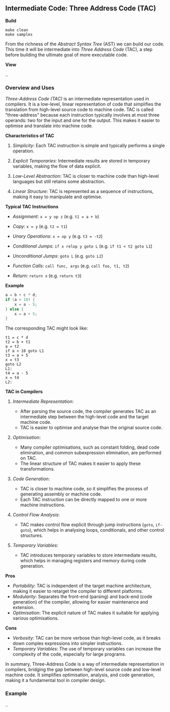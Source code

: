 
## Intermediate Code: Three Address Code (TAC)

__Build__

```shell
make clean
make samples
```

From the richness of the *Abstract Syntax Tree* (AST) we can build our code. This time it
will be intermediate into *Three Address Code* (TAC), a step before building the ultimate goal of
more executable code.

__View__

..

### Overview and Uses

*Three-Address Code (TAC)* is an intermediate representation used in compilers. It is a low-level,
linear representation of code that simplifies the translation from high-level source code to
machine code. TAC is called "three-address" because each instruction typically involves at most
three operands: two for the input and one for the output. This makes it easier to optimise and
translate into machine code.


__Characteristics of TAC__

1. *Simplicity*: Each TAC instruction is simple and typically performs a single operation.

2. *Explicit Temporaries*: Intermediate results are stored in temporary variables, making the flow of data explicit.

3. *Low-Level Abstraction*: TAC is closer to machine code than high-level languages but still retains some abstraction.

4. *Linear Structure*: TAC is represented as a sequence of instructions, making it easy to manipulate and optimise.


__Typical TAC Instructions__

- *Assignment*: `x = y op z` (e.g. `t1 = a + b`)

- *Copy*: `x = y` (e.g. `t2 = t1`)

- *Unary Operations*: `x = op y` (e.g. `t3 = -t2`)

- *Conditional Jumps*: `if x relop y goto L` (e.g. `if t1 < t2 goto L1`)

- *Unconditional Jumps*: `goto L` (e.g. `goto L2`)

- *Function Calls*: `call func, args` (e.g. `call foo, t1, t2`)

- *Return*: `return x` (e.g. `return t3`)


__Example__

```c
a = b + c * d;
if (a > 10) {
    x = a - 5;
} else {
    x = a + 5;
}
```

The corresponding TAC might look like:

```
t1 = c * d
t2 = b + t1
a = t2
if a > 10 goto L1
t3 = a + 5
x = t3
goto L2
L1:
t4 = a - 5
x = t4
L2:
```

__TAC in Compilers__

1. *Intermediate Representation*:
   - After parsing the source code, the compiler generates TAC as an intermediate step between the
     high-level code and the target machine code.
   - TAC is easier to optimise and analyse than the original source code.

2. *Optimisation*:
   - Many compiler optimisations, such as constant folding, dead code elimination, and common
     subexpression elimination, are performed on TAC.
   - The linear structure of TAC makes it easier to apply these transformations.

3. *Code Generation*:
   - TAC is closer to machine code, so it simplifies the process of generating assembly or machine code.
   - Each TAC instruction can be directly mapped to one or more machine instructions.

4. *Control Flow Analysis*:
   - TAC makes control flow explicit through jump instructions (`goto`, `if-goto`), which helps in
     analysing loops, conditionals, and other control structures.

5. *Temporary Variables*:
   - TAC introduces temporary variables to store intermediate results, which helps in managing registers
     and memory during code generation.


__Pros__

- *Portability*: TAC is independent of the target machine architecture, making it easier to retarget the
  compiler to different platforms.
- *Modularity*: Separates the front-end (parsing) and back-end (code generation) of the compiler, allowing
  for easier maintenance and extension.
- *Optimisation*: The explicit nature of TAC makes it suitable for applying various optimisations.


__Cons__

- *Verbosity*: TAC can be more verbose than high-level code, as it breaks down complex expressions into simpler instructions.
- *Temporary Variables*: The use of temporary variables can increase the complexity of the code, especially for large programs.

In summary, Three-Address Code is a way of intermediate representation in compilers, bridging the gap between
high-level source code and low-level machine code. It simplifies optimisation, analysis, and code generation,
making it a fundamental tool in compiler design.


### Example

..
